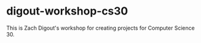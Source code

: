 # digout-workshop-cs30
This is Zach Digout's workshop for creating projects for Computer Science 30.
